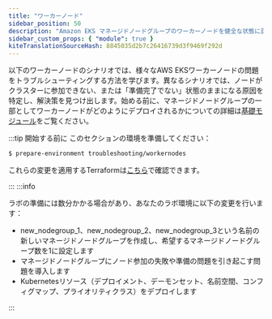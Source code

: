 ```yaml
---
title: "ワーカーノード"
sidebar_position: 50
description: "Amazon EKS マネージドノードグループのワーカーノードを健全な状態に戻します。"
sidebar_custom_props: { "module": true }
kiteTranslationSourceHash: 8845035d2b7c26416739d3f9469f292d
---
```


以下のワーカーノードのシナリオでは、様々なAWS EKSワーカーノードの問題をトラブルシューティングする方法を学びます。異なるシナリオでは、ノードがクラスターに参加できない、または「準備完了でない」状態のままになる原因を特定し、解決策を見つけ出します。始める前に、マネージドノードグループの一部としてワーカーノードがどのようにデプロイされるかについての詳細は[基礎モジュール](../../fundamentals/compute/managed-node-groups/index.md)をご覧ください。

:::tip 開始する前に
このセクションの環境を準備してください：

```bash timeout=600 wait=300
$ prepare-environment troubleshooting/workernodes
```

これらの変更を適用するTerraformは[こちら](https://github.com/VAR::MANIFESTS_OWNER/VAR::MANIFESTS_REPOSITORY/tree/VAR::MANIFESTS_REF/manifests/modules/troubleshooting/workernodes/.workshop/terraform)で確認できます。

:::
:::info

ラボの準備には数分かかる場合があり、あなたのラボ環境に以下の変更を行います：

- new_nodegroup_1、new_nodegroup_2、new_nodegroup_3という名前の新しいマネージドノードグループを作成し、希望するマネージドノードグループ数を1に設定します
- マネージドノードグループにノード参加の失敗や準備の問題を引き起こす問題を導入します
- Kubernetesリソース（デプロイメント、デーモンセット、名前空間、コンフィグマップ、プライオリティクラス）をデプロイします

:::
